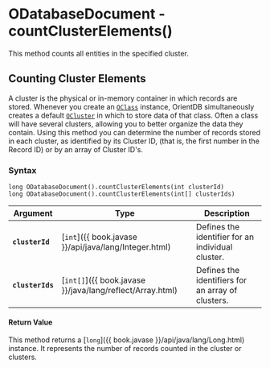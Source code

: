 
# ODatabaseDocument - countClusterElements()

This method counts all entities in the specified cluster.

## Counting Cluster Elements

A cluster is the physical or in-memory container in which records are stored.  Whenever you create an [`OClass`](../OClass.md) instance, OrientDB simultaneously creates a default [`OCluster`](../OCluster.md) in which to store data of that class.  Often a class will have several clusters, allowing you to better organize the data they contain.  Using this method you can determine the number of records stored in each cluster, as identified by its Cluster ID, (that is, the first number in the Record ID) or by an array of Cluster ID's.

### Syntax

```
long ODatabaseDocument().countClusterElements(int clusterId)
long ODatabaseDocument().countClusterElements(int[] clusterIds)
```

| Argument | Type | Description |
|---|---|---|
| **`clusterId`** | [`int`]({{ book.javase }}/api/java/lang/Integer.html) | Defines the identifier for an individual cluster. |
| **`clusterIds`** | [`int[]`]({{ book.javase }}/java/lang/reflect/Array.html) | Defines the identifiers for an array of clusters. | 

#### Return Value

This method returns a [`long`]({{ book.javase }}/api/java/lang/Long.html) instance.  It represents the number of records counted in the cluster or clusters.



